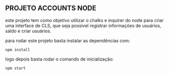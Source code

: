## PROJETO ACCOUNTS NODE

este projeto tem como objetivo utilizar o chalks e inquirer do node para criar uma interface de CLS, que seja possivel registrar informações de usuários, saldo e criar usuários.

para rodar este projeto basta instalar as dependências com:

```
npm install
```

logo depois basta rodar o comando de inicialização:

```
npm start
```
